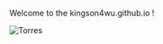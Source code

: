 Welcome to the kingson4wu.github.io !

![Torres](https://raw.githubusercontent.com/Kingson4Wu/kingson4wu.github.io/Cristiano-Ronaldo.jpeg)


